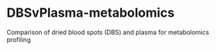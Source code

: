 # DBSvPlasma-metabolomics
Comparison of dried blood spots (DBS) and plasma for metabolomics profiling
